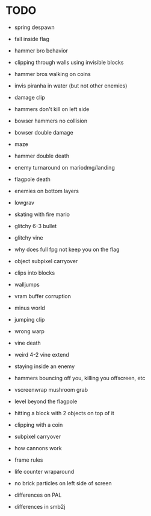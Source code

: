 # TODO
- spring despawn
- fall inside flag
- hammer bro behavior
- clipping through walls using invisible blocks
- hammer bros walking on coins
- invis piranha in water (but not other enemies)
- damage clip
- hammers don't kill on left side
- bowser hammers no collision
- bowser double damage
- maze
- hammer double death
- enemy turnaround on mariodmg/landing
- flagpole death
- enemies on bottom layers
- lowgrav
- skating with fire mario
- glitchy 6-3 bullet
- glitchy vine
- why does full fpg not keep you on the flag
- object subpixel carryover
- clips into blocks
- walljumps
- vram buffer corruption
- minus world
- jumping clip
- wrong warp
- vine death
- weird 4-2 vine extend
- staying inside an enemy
- hammers bouncing off you, killing you offscreen, etc
- vscreenwrap mushroom grab
- level beyond the flagpole
- hitting a block with 2 objects on top of it
- clipping with a coin
- subpixel carryover
- how cannons work
- frame rules
- life counter wraparound
- no brick particles on left side of screen

- differences on PAL
- differences in smb2j
